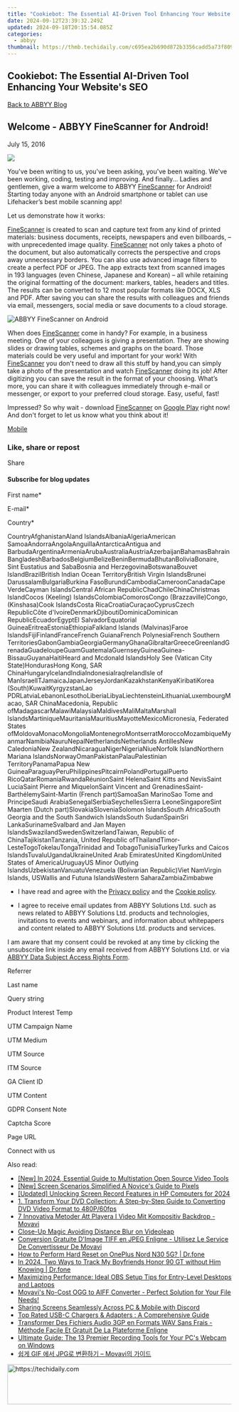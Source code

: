 ```yaml
---
title: "Cookiebot: The Essential AI-Driven Tool Enhancing Your Website's SEO"
date: 2024-09-12T23:39:32.249Z
updated: 2024-09-18T20:15:54.085Z
categories:
  - abbyy
thumbnail: https://thmb.techidaily.com/c695ea2b690d872b3356cadd5a73f8095d4e1f1e6e591a347bc63bd49bbead62.jpeg
---
```


## Cookiebot: The Essential AI-Driven Tool Enhancing Your Website's SEO

[Back to ABBYY Blog](https://tools.techidaily.com/abbyy/products/)

## Welcome - ABBYY FineScanner for Android!

July 15, 2016

![](https://static2.abbyy.com/abbyycommedia/28778/siri-ios-13.png) 

You've been writing to us, you've been asking, you've been waiting. We've been working, coding, testing and improving. And finally... Ladies and gentlemen, give a warm welcome to ABBYY [FineScanner](http://qrs.ly/3f56xfu) for Android! Starting today anyone with an Android smartphone or tablet can use Lifehacker’s best mobile scanning app!

Let us demonstrate how it works:

[FineScanner](http://qrs.ly/3f56xfu) is created to scan and capture text from any kind of printed materials: business documents, receipts, newspapers and even billboards, – with unprecedented image quality. [FineScanner](http://qrs.ly/3f56xfu) not only takes a photo of the document, but also automatically corrects the perspective and crops away unnecessary borders. You can also use advanced image filters to create a perfect PDF or JPEG. The app extracts text from scanned images in 193 languages (even Chinese, Japanese and Korean) – all while retaining the original formatting of the document: markers, tables, headers and titles. The results can be converted to 12 most popular formats like DOCX, XLS and PDF. After saving you can share the results with colleagues and friends via email, messengers, social media or save documents to a cloud storage.

![ABBYY FineScanner on Android](https://static1.abbyy.com/abbyycommedia/25863/fs_banner_650x330_en3.png)

When does [FineScanner](http://qrs.ly/3f56xfu) come in handy? For example, in a business meeting. One of your colleagues is giving a presentation. They are showing slides or drawing tables, schemes and graphs on the board. Those materials could be very useful and important for your work! With [FineScanner](http://qrs.ly/3f56xfu) you don't need to draw all this stuff by hand,you can simply take a photo of the presentation and watch [FineScanner](http://qrs.ly/3f56xfu) doing its job! After digitizing you can save the result in the format of your choosing. What’s more, you can share it with colleagues immediately through e-mail or messenger, or export to your preferred cloud storage. Easy, useful, fast!

Impressed? So why wait - download [FineScanner](http://qrs.ly/3f56xfu) on [Google Play](https://play.google.com/store/apps/details?id=com.abbyy.mobile.finescanner.free&referrer=utm%5Fsource%3Dmobileblogen%26utm%5Fmedium%3Dpost%26utm%5Fcampaign%3Dfsandroid-launch) right now! And don't forget to let us know what you think about it!

[Mobile](https://tools.techidaily.com/abbyy/products/) 

### Like, share or repost

Share 

#### Subscribe for blog updates

First name\*

E-mail\*

Сountry\*

СountryAfghanistanAland IslandsAlbaniaAlgeriaAmerican SamoaAndorraAngolaAnguillaAntarcticaAntigua and BarbudaArgentinaArmeniaArubaAustraliaAustriaAzerbaijanBahamasBahrainBangladeshBarbadosBelgiumBelizeBeninBermudaBhutanBoliviaBonaire, Sint Eustatius and SabaBosnia and HerzegovinaBotswanaBouvet IslandBrazilBritish Indian Ocean TerritoryBritish Virgin IslandsBrunei DarussalamBulgariaBurkina FasoBurundiCambodiaCameroonCanadaCape VerdeCayman IslandsCentral African RepublicChadChileChinaChristmas IslandCocos (Keeling) IslandsColombiaComorosCongo (Brazzaville)Congo, (Kinshasa)Cook IslandsCosta RicaCroatiaCuraçaoCyprusCzech RepublicCôte d'IvoireDenmarkDjiboutiDominicaDominican RepublicEcuadorEgyptEl SalvadorEquatorial GuineaEritreaEstoniaEthiopiaFalkland Islands (Malvinas)Faroe IslandsFijiFinlandFranceFrench GuianaFrench PolynesiaFrench Southern TerritoriesGabonGambiaGeorgiaGermanyGhanaGibraltarGreeceGreenlandGrenadaGuadeloupeGuamGuatemalaGuernseyGuineaGuinea-BissauGuyanaHaitiHeard and Mcdonald IslandsHoly See (Vatican City State)HondurasHong Kong, SAR ChinaHungaryIcelandIndiaIndonesiaIraqIrelandIsle of ManIsraelITJamaicaJapanJerseyJordanKazakhstanKenyaKiribatiKorea (South)KuwaitKyrgyzstanLao PDRLatviaLebanonLesothoLiberiaLibyaLiechtensteinLithuaniaLuxembourgMacao, SAR ChinaMacedonia, Republic ofMadagascarMalawiMalaysiaMaldivesMaliMaltaMarshall IslandsMartiniqueMauritaniaMauritiusMayotteMexicoMicronesia, Federated States ofMoldovaMonacoMongoliaMontenegroMontserratMoroccoMozambiqueMyanmarNamibiaNauruNepalNetherlandsNetherlands AntillesNew CaledoniaNew ZealandNicaraguaNigerNigeriaNiueNorfolk IslandNorthern Mariana IslandsNorwayOmanPakistanPalauPalestinian TerritoryPanamaPapua New GuineaParaguayPeruPhilippinesPitcairnPolandPortugalPuerto RicoQatarRomaniaRwandaRéunionSaint HelenaSaint Kitts and NevisSaint LuciaSaint Pierre and MiquelonSaint Vincent and GrenadinesSaint-BarthélemySaint-Martin (French part)SamoaSan MarinoSao Tome and PrincipeSaudi ArabiaSenegalSerbiaSeychellesSierra LeoneSingaporeSint Maarten (Dutch part)SlovakiaSloveniaSolomon IslandsSouth AfricaSouth Georgia and the South Sandwich IslandsSouth SudanSpainSri LankaSurinameSvalbard and Jan Mayen IslandsSwazilandSwedenSwitzerlandTaiwan, Republic of ChinaTajikistanTanzania, United Republic ofThailandTimor-LesteTogoTokelauTongaTrinidad and TobagoTunisiaTurkeyTurks and Caicos IslandsTuvaluUgandaUkraineUnited Arab EmiratesUnited KingdomUnited States of AmericaUruguayUS Minor Outlying IslandsUzbekistanVanuatuVenezuela (Bolivarian Republic)Viet NamVirgin Islands, USWallis and Futuna IslandsWestern SaharaZambiaZimbabwe

* I have read and agree with the [Privacy policy](https://tools.techidaily.com/abbyy/products/) and the [Cookie policy](https://tools.techidaily.com/abbyy/products/).

* I agree to receive email updates from ABBYY Solutions Ltd. such as news related to ABBYY Solutions Ltd. products and technologies, invitations to events and webinars, and information about whitepapers and content related to ABBYY Solutions Ltd. products and services.  
    
I am aware that my consent could be revoked at any time by clicking the unsubscribe link inside any email received from ABBYY Solutions Ltd. or via [ABBYY Data Subject Access Rights Form](https://tools.techidaily.com/abbyy/products/).

Referrer

Last name

Query string

Product Interest Temp

UTM Campaign Name

UTM Medium

UTM Source

ITM Source

GA Client ID

UTM Content

GDPR Consent Note

Captcha Score

Page URL

Connect with us

<ins class="adsbygoogle"
     style="display:block"
     data-ad-format="autorelaxed"
     data-ad-client="ca-pub-7571918770474297"
     data-ad-slot="1223367746"></ins>

<ins class="adsbygoogle"
     style="display:block"
     data-ad-client="ca-pub-7571918770474297"
     data-ad-slot="8358498916"
     data-ad-format="auto"
     data-full-width-responsive="true"></ins>

<span class="atpl-alsoreadstyle">Also read:</span>
<div><ul>
<li><a href="https://article-helps.techidaily.com/new-in-2024-essential-guide-to-multistation-open-source-video-tools/"><u>[New] In 2024, Essential Guide to Multistation Open Source Video Tools</u></a></li>
<li><a href="https://extra-skills.techidaily.com/new-screen-scenarios-simplified-a-novices-guide-to-pixels/"><u>[New] Screen Scenarios Simplified A Novice's Guide to Pixels</u></a></li>
<li><a href="https://digital-screen-recording.techidaily.com/updated-unlocking-screen-record-features-in-hp-computers-for-2024/"><u>[Updated] Unlocking Screen Record Features in HP Computers for 2024</u></a></li>
<li><a href="https://discover-dash.techidaily.com/1-transform-your-dvd-collection-a-step-by-step-guide-to-converting-dvd-video-format-to-480p60fps/"><u>1. Transform Your DVD Collection: A Step-by-Step Guide to Converting DVD Video Format to 480P/60fps</u></a></li>
<li><a href="https://eaxpv-info.techidaily.com/7-innovativa-metoder-att-playera-i-video-mit-kompositiv-backdrop-movavi/"><u>7 Innovativa Metoder Att Playera I Video Mit Kompositiv Backdrop - Movavi</u></a></li>
<li><a href="https://fox-links.techidaily.com/close-up-magic-avoiding-distance-blur-on-videoleap/"><u>Close-Up Magic Avoiding Distance Blur on Videoleap</u></a></li>
<li><a href="https://solve-manuals.techidaily.com/conversion-gratuite-dimage-tiff-en-jpeg-enligne-utilisez-le-service-de-convertisseur-de-movavi/"><u>Conversion Gratuite D'Image TIFF en JPEG Enligne - Utilisez Le Service De Convertisseur De Movavi</u></a></li>
<li><a href="https://techidaily.com/how-to-perform-hard-reset-on-oneplus-nord-n30-5g-drfone-by-drfone-reset-android-reset-android/"><u>How to Perform Hard Reset on OnePlus Nord N30 5G? | Dr.fone</u></a></li>
<li><a href="https://android-location-track.techidaily.com/in-2024-two-ways-to-track-my-boyfriends-honor-90-gt-without-him-knowing-drfone-by-drfone-virtual-android/"><u>In 2024, Two Ways to Track My Boyfriends Honor 90 GT without Him Knowing | Dr.fone</u></a></li>
<li><a href="https://solve-manuals.techidaily.com/maximizing-performance-ideal-obs-setup-tips-for-entry-level-desktops-and-laptops/"><u>Maximizing Performance: Ideal OBS Setup Tips for Entry-Level Desktops and Laptops</u></a></li>
<li><a href="https://solve-manuals.techidaily.com/movavis-no-cost-ogg-to-aiff-converter-perfect-solution-for-your-file-needs/"><u>Movavi's No-Cost OGG to AIFF Converter - Perfect Solution for Your File Needs!</u></a></li>
<li><a href="https://solve-manuals.techidaily.com/sharing-screens-seamlessly-across-pc-and-mobile-with-discord/"><u>Sharing Screens Seamlessly Across PC & Mobile with Discord</u></a></li>
<li><a href="https://buynow-info.techidaily.com/top-rated-usb-c-chargers-and-adapters-a-comprehensive-guide/"><u>Top Rated USB-C Chargers & Adapters : A Comprehensive Guide</u></a></li>
<li><a href="https://solve-manuals.techidaily.com/transformer-des-fichiers-audio-3gp-en-formats-wav-sans-frais-methode-facile-et-gratuit-de-la-plateforme-enligne/"><u>Transformer Des Fichiers Audio 3GP en Formats WAV Sans Frais - Méthode Facile Et Gratuit De La Plateforme Enligne</u></a></li>
<li><a href="https://solve-manuals.techidaily.com/ultimate-guide-the-13-premier-recording-tools-for-your-pcs-webcam-on-windows/"><u>Ultimate Guide: The 13 Premier Recording Tools for Your PC's Webcam on Windows</u></a></li>
<li><a href="https://solve-manuals.techidaily.com/1726221135878-gif-jpg-movavi/"><u>쉽게 GIF 에서 JPG로 변환하기 – Movavi의 가이드</u></a></li>
</ul></div>

<!-- affiliate ads begin -->
<a href="https://appsumo.8odi.net/c/5597632/2151870/7443" target="_top" id="2151870">
  <img src="//a.impactradius-go.com/display-ad/7443-2151870" border="0" alt="https://techidaily.com" width="728" height="90"/>
</a>
<img height="0" width="0" src="https://appsumo.8odi.net/i/5597632/2151870/7443" style="position:absolute;visibility:hidden;" border="0" />
<!-- affiliate ads end -->

